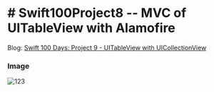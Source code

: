 # # Swift100Project8 -- MVC of UITableView with Alamofire

[id1]:https://medium.com/@sunnyleeyun/swift-100-days-project-10-mvc-of-uitableview-with-alamofire-6e208fc8b2d9

Blog: [Swift 100 Days: Project 9 - UITableView with UICollectionView][id1]

### Image
![123](https://user-images.githubusercontent.com/20850892/32279110-bbfa7122-bee5-11e7-85a2-f1e6f6fdf801.png)

